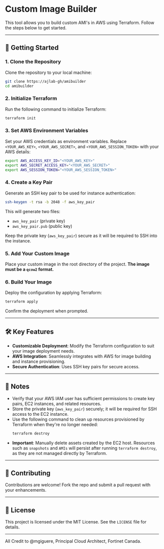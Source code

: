 # Custom Image Builder

This tool allows you to build custom AMI's in AWS using Terraform. Follow the steps below to get started.

---

## 🚀 Getting Started

### 1. Clone the Repository
Clone the repository to your local machine:
```bash
git clone https://ajlab-gh/amibuilder
cd amibuilder
```

### 2. Initialize Terraform
Run the following command to initialize Terraform:
```bash
terraform init
```

### 3. Set AWS Environment Variables
Set your AWS credentials as environment variables. Replace `<YOUR_AWS_KEY>`, `<YOUR_AWS_SECRET>`, and `<YOUR_AWS_SESSION_TOKEN>` with your AWS details:
```bash
export AWS_ACCESS_KEY_ID="<YOUR_AWS_KEY>"
export AWS_SECRET_ACCESS_KEY="<YOUR_AWS_SECRET>"
export AWS_SESSION_TOKEN="<YOUR_AWS_SESSION_TOKEN>"
```

### 4. Create a Key Pair
Generate an SSH key pair to be used for instance authentication:
```bash
ssh-keygen -t rsa -b 2048 -f aws_key_pair
```

This will generate two files:
- `aws_key_pair` (private key)
- `aws_key_pair.pub` (public key)

Keep the private key (`aws_key_pair`) secure as it will be required to SSH into the instance.

### 5. Add Your Custom Image
Place your custom image in the root directory of the project. **The image must be a `qcow2` format.**

### 6. Build Your Image
Deploy the configuration by applying Terraform:
```bash
terraform apply
```
Confirm the deployment when prompted.

---

## 🛠️ Key Features
- **Customizable Deployment**: Modify the Terraform configuration to suit your image deployment needs.
- **AWS Integration**: Seamlessly integrates with AWS for image building and instance provisioning.
- **Secure Authentication**: Uses SSH key pairs for secure access.

---

## 📝 Notes

- Verify that your AWS IAM user has sufficient permissions to create key pairs, EC2 instances, and related resources.
- Store the private key (`aws_key_pair`) securely; it will be required for SSH access to the EC2 instance.
- Use the following command to clean up resources provisioned by Terraform when they're no longer needed:
  ```bash
  terraform destroy
  ```
- **Important**: Manually delete assets created by the EC2 host. Resources such as `snapshots` and `AMIs` will persist after running `terraform destroy`, as they are not managed directly by Terraform.

---

## 🤝 Contributing
Contributions are welcome! Fork the repo and submit a pull request with your enhancements.

---

## 📜 License
This project is licensed under the MIT License. See the `LICENSE` file for details.

---

All Credit to @mgiguere, Principal Cloud Architect, Fortinet Canada.
